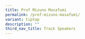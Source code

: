 ```yaml
---
title: Prof Mizuno Masafumi
permalink: /prof-mizuno-masafumi/
variant: tiptap
description: ""
third_nav_title: Track Speakers
---
```

<p></p>